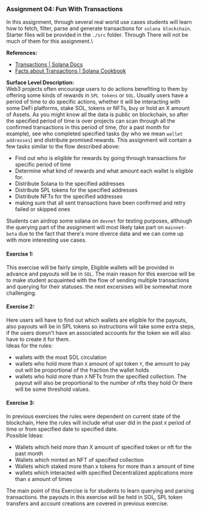 ### Assignment 04: Fun With Transactions

In this assignment, through several real world use cases students will learn how to fetch, filter, parse and generate transactions for `solana blockchain`.\
Starter files will be provided in the `./src` folder. Through There will not be much of them for this assignment.\

**References:**
* [Transactions | Solana Docs](https://docs.solana.com/developing/programming-model/transactions)
* [Facts about Transactions | Solana Cookbook](https://solanacookbook.com/core-concepts/transactions.html#facts)

**Surface Level Description:**\
Web3 projects often encourage users to do actions benefiting to them by offering some kinds of rewards in `SPL
tokens` or `SOL`. Usually users have a period of time to do specific actions, whether it will be interacting with some 
DeFi platforms, stake SOL, tokens or NFTs, buy or hold an X amount of Assets. As you might know all the data is public on
blockchain, so after the specified period of time is over projects can scan through all the confirmed transactions
in this period of time, (for a past month for example), see who completed specified tasks (by who we mean 
`wallet addresses`) and distribute promised rewards. 
This assignment will contain a few tasks similar to the flow described above:
* Find out who is eligible for rewards by going through transactions for specific period of time
* Determine what kind of rewards and what amount each wallet is eligible for.
* Distribute Solana to the specified addresses
* Distribute SPL tokens for the specified addresses
* Distribute NFTs for the specified addresses
* making sure that all sent transactions have been confirmed and retry failed or skipped ones

Students can airdrop some solana on `devnet` for testing purposes, although the querying part of
the assignment will most likely take part on `mainnet-beta` due to the fact that there's more diverce data and
we can come up with more interesting use cases.

#### Exercise 1:
This exercise will be fairly simple, Eligible wallets will be provided in advance and 
payouts will be in `SOL`. The main reason for this exercise will be to make student acquainted
with the flow of sending multiple transactions and querying for their statuses. the next excersises will be 
somewhat more challenging.

#### Exercise 2:
Here users will have to find out which wallets are eligible for the payouts, also payouts will
be in SPL tokens so instructions will take some extra steps, if the users doesn't have 
an associated accounts for the token we will also have to create it for them.\
Ideas for the rules:
* wallets with the most SOL circulation
* wallets who hold more than `X` amount of spl token `Y`, the amount to pay out will be proportional of the 
fraction the wallet holds
* wallets who hold more than `X` NFTs from the specified collection. The payout will also be proportional to the number of nfts they hold
Or there will be some threshold values.

#### Exercise 3:
In previous exercises the rules were dependent on current state of the blockchain, Here the rules will
include what user did in the past `X` period of time or from specified date to specified date.\
Possible Ideas:
* Wallets which held more than X amount of specified token or nft for the past month
* Wallets which minted an NFT of specified collection
* Wallets which staked more than x tokens for more than x amount of time
* wallets which interacted with specified Decentralized applications more than x amount of times

The main point of this Exercise is for students to learn querying and parsing transactions.
the payouts in this exercise will be held in SOL, SPL token transfers and account creations are 
covered in previous exercise.







